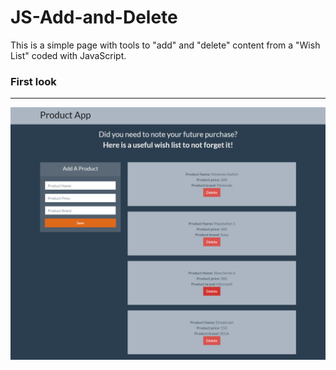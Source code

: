 # JS-Add-and-Delete
This is a simple page with tools to "add" and "delete" content from a "Wish List" coded with JavaScript.
### First look
___
<img src="githubSources/Product-Add-Delete.png">
